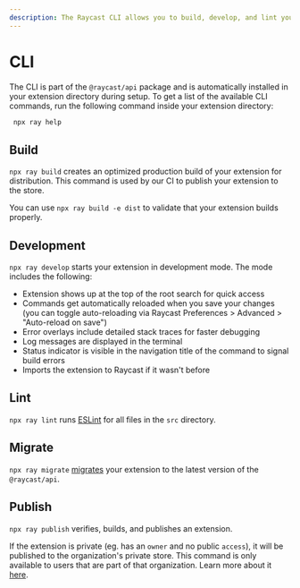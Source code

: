 ```yaml
---
description: The Raycast CLI allows you to build, develop, and lint your extension.
---
```


# CLI

The CLI is part of the `@raycast/api` package and is automatically installed in your extension directory during setup. To get a list of the available CLI commands, run the following command inside your extension directory:

```bash
 npx ray help
```

## Build

`npx ray build` creates an optimized production build of your extension for distribution. This command is used by our CI to publish your extension to the store.

You can use `npx ray build -e dist` to validate that your extension builds properly.

## Development

`npx ray develop` starts your extension in development mode. The mode includes the following:

- Extension shows up at the top of the root search for quick access
- Commands get automatically reloaded when you save your changes (you can toggle auto-reloading via Raycast Preferences > Advanced > "Auto-reload on save")
- Error overlays include detailed stack traces for faster debugging
- Log messages are displayed in the terminal
- Status indicator is visible in the navigation title of the command to signal build errors
- Imports the extension to Raycast if it wasn't before

## Lint

`npx ray lint` runs [ESLint](http://eslint.org) for all files in the `src` directory.

## Migrate

`npx ray migrate` [migrates](../../migration/README.md) your extension to the latest version of the `@raycast/api`.

## Publish

`npx ray publish` verifies, builds, and publishes an extension.

If the extension is private (eg. has an `owner` and no public `access`), it will be published to the organization's private store. This command is only available to users that are part of that organization. Learn more about it [here](../../teams/getting-started.md).

